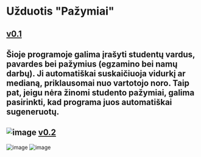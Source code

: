 # Užduotis "Pažymiai"
[v0.1](https://github.com/edgarasratas/oop-uzduotis-1/tree/v0.1)
-----------------------------------------------------------------------
Šioje programoje galima įrašyti studentų vardus, pavardes bei pažymius (egzamino bei namų darbų).
Ji automatiškai suskaičiuoja vidurkį ar medianą, priklausomai nuo vartotojo noro.
Taip pat, jeigu nėra žinomi studento pažymiai, galima pasirinkti, kad programa juos automatiškai sugeneruotų.
-------------------------------------------------------------------------
![image](https://user-images.githubusercontent.com/73912309/108605204-64abee80-73bb-11eb-90ff-9720a407bc53.png)
[v0.2](https://github.com/edgarasratas/oop-uzduotis-1/tree/v0.2)
-----------------------------------------------------------------------
![image](https://user-images.githubusercontent.com/73912309/110829317-a6380700-82a0-11eb-854d-c8891dc0ad22.png)
![image](https://user-images.githubusercontent.com/73912309/110829401-bf40b800-82a0-11eb-88e4-b5ee4a18c51b.png)
